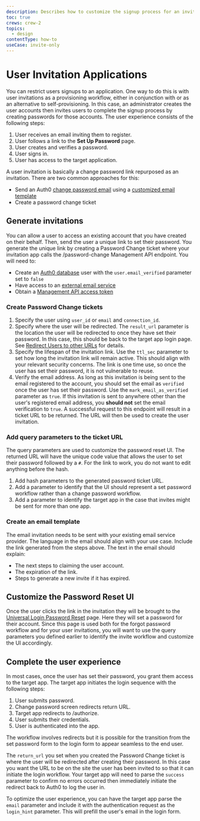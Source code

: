 ```yaml
---
description: Describes how to customize the signup process for an invite-only application with Auth0.
toc: true
crews: crew-2
topics:
  - design
contentType: how-to
useCase: invite-only
---
```

# User Invitation Applications

You can restrict users signups to an application. One way to do this is with user invitations as a provisioning workflow, either in conjunction with or as an alternative to self-provisioning. In this case, an administrator creates the user accounts then invites users to complete the signup process by creating passwords for those accounts. The user experience consists of the following steps:

1. User receives an email inviting them to register.
2. User follows a link to the **Set Up Password** page. 
3. User creates and verifies a password.
4. User signs in.
5. User has access to the target application.

A user invitation is basically a change password link repurposed as an invitation. There are two common approaches for this: 

* Send an Auth0 [change password email](/email/custom#change-password-confirmation-email) using a [customized email template](/email/templates)
* Create a password change ticket

## Generate invitations

You can allow a user to access an existing account that you have created on their behalf. Then, send the user a unique link to set their password. You generate the unique link by creating a Password Change ticket where your invitation app calls the /password-change Management API endpoint. You will need to: 

* Create an [Auth0 database](/connections/database) user with the `user.email_verified` parameter set to `false`
* Have access to an [external email service](/email/providers)
* Obtain a [Management API access token](/api/management/v2/tokens)

### Create Password Change tickets

1. Specify the user using `user_id` or `email` and `connection_id`.
2. Specify where the user will be redirected. The `result_url` parameter is the location the user will be redirected to once they have set their password. In this case, this should be back to the target app login page. See [Redirect Users to other URLs](/users/guides/redirect-users-after-login#redirect-users-to-other-urls) for details.
3. Specify the lifespan of the invitation link. Use the `ttl_sec` parameter to set how long the invitation link will remain active. This should align with your relevant security concerns. The link is one time use, so once the user has set their password, it is not vulnerable to reuse.
4. Verify the email address. As long as this invitation is being sent to the email registered to the account, you should set the email as `verified` once the user has set their password. Use the `mark_email_as_verified` parameter as `true`. If this invitation is sent to anywhere other than the user's registered email address, you **should not** set the email verification to `true`. A successful request to this endpoint will result in a ticket URL to be returned. The URL will then be used to create the user invitation.

### Add query parameters to the ticket URL

The query parameters are used to customize the password reset UI. The returned URL will have the unique code value that allows the user to set their password followed by a `#`. For the link to work, you do not want to edit anything before the hash. 

1. Add hash parameters to the generated password ticket URL. 
2. Add a parameter to identify that the UI should represent a set password workflow rather than a change password workflow. 
3. Add a parameter to identify the target app in the case that invites might be sent for more than one app. 

### Create an email template

The email invitation needs to be sent with your existing email service provider. The language in the email should align with your use case. Include the link generated from the steps above. The text in the email should explain:
* The next steps to claiming the user account.
* The expiration of the link.
* Steps to generate a new invite if it has expired.

## Customize the Password Reset UI

Once the user clicks the link in the invitation they will be brought to the [Universal Login Password Reset](/universal-login/password-reset) page. Here they will set a password for their account. Since this page is used both for the forgot password workflow and for your user invitations, you will want to use the query parameters you defined earlier to identify the invite workflow and customize the UI accordingly.

## Complete the user experience

In most cases, once the user has set their password, you grant them access to the target app. The target app initiates the login sequence with the following steps:

1. User submits password.
2. Change password screen redirects return URL.
3. Target app redirects to /authorize.
4. User submits their credentials.
5. User is authenticated into the app.

The workflow involves redirects but it is possible for the transition from the set password form to the login form to appear seamless to the end user.

The `return_url` you set when you created the Password Change ticket is where the user will be redirected after creating their password. In this case you want the URL to be on the site the user has been invited to so that it can initiate the login workflow. Your target app will need to parse the `success` parameter to confirm no errors occurred then immediately initiate the redirect back to Auth0 to log the user in.

To optimize the user experience, you can have the target app parse the `email` parameter and include it with the authentication request as the `login_hint` parameter. This will prefill the user's email in the login form.